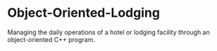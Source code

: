 # Object-Oriented-Lodging
Managing the daily operations of a hotel or lodging facility through an object-oriented C++ program.
